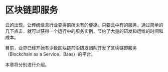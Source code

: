# 区块链即服务

云的出现，让传统信息行业变得前所未有的便捷。只要云中有的服务，通过简单的几下点击，就可以获得一个运行中的服务实例，节约了大量的研发和运维的时间和成本。

目前，业界已经开始有少数区块链前沿研发团队开发了区块链即服务（Blockchain as a Service，Baas）的平台。

本章将分别进行介绍。